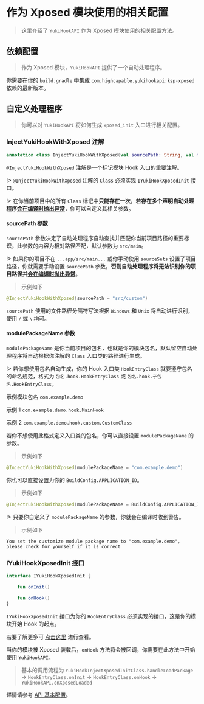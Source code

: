 # 作为 Xposed 模块使用的相关配置

> 这里介绍了 `YukiHookAPI` 作为 Xposed 模块使用的相关配置方法。

## 依赖配置

> 作为 Xposed 模块，`YukiHookAPI` 提供了一个自动处理程序。

你需要在你的 `build.gradle` 中集成 `com.highcapable.yukihookapi:ksp-xposed` 依赖的最新版本。

## 自定义处理程序

> 你可以对 `YukiHookAPI` 将如何生成 `xposed_init` 入口进行相关配置。

### InjectYukiHookWithXposed 注解

```kotlin
annotation class InjectYukiHookWithXposed(val sourcePath: String, val modulePackageName: String)
```

`@InjectYukiHookWithXposed` 注解是一个标记模块 Hook 入口的重要注解。

!> `@InjectYukiHookWithXposed` 注解的 `Class` 必须实现 `IYukiHookXposedInit` 接口。

!> 在你当前项目中的所有 `Class` 标记中**只能存在一次**，若**存在多个声明自动处理程序<u>会在编译时抛出异常</u>**，你可以自定义其相关参数。

#### sourcePath 参数

`sourcePath` 参数决定了自动处理程序自动查找并匹配你当前项目路径的重要标识，此参数的内容为相对路径匹配，默认参数为 `src/main`。

!> 如果你的项目不在 `...app/src/main...` 或你手动使用 `sourceSets` 设置了项目路径，你就需要手动设置 `sourcePath` 参数，**否则自动处理程序将无法识别你的项目路径并<u>会在编译时抛出异常</u>**。

> 示例如下

```kotlin
@InjectYukiHookWithXposed(sourcePath = "src/custom")
```

`sourcePath` 使用的文件路径分隔符写法根据 `Windows` 和 `Unix` 将自动进行识别，使用 `/` 或 `\` 均可。

#### modulePackageName 参数

`modulePackageName` 是你当前项目的包名，也就是你的模块包名，默认留空自动处理程序将自动根据你注解的 `Class` 入口类的路径进行生成。

!> 若你想使用包名自动生成，你的 Hook 入口类 `HookEntryClass` 就要遵守包名的命名规范，格式为 `包名.hook.HookEntryClass` 或 `包名.hook.子包名.HookEntryClass`。

示例模块包名 `com.example.demo`

示例 1 `com.example.demo.hook.MainHook`

示例 2 `com.example.demo.hook.custom.CustomClass`

若你不想使用此格式定义入口类的包名，你可以直接设置 `modulePackageName` 的参数。

> 示例如下

```kotlin
@InjectYukiHookWithXposed(modulePackageName = "com.example.demo")
```

你也可以直接设置为你的 `BuildConfig.APPLICATION_ID`。

> 示例如下

```kotlin
@InjectYukiHookWithXposed(modulePackageName = BuildConfig.APPLICATION_ID)
```

!> 只要你自定义了 `modulePackageName` 的参数，你就会在编译时收到警告。

> 示例如下

```
You set the customize module package name to "com.example.demo", please check for yourself if it is correct
```

### IYukiHookXposedInit 接口

```kotlin
interface IYukiHookXposedInit {

    fun onInit()

    fun onHook()
}
```

`IYukiHookXposedInit` 接口为你的 `HookEntryClass` 必须实现的接口，这是你的模块开始 Hook 的起点。

若要了解更多可 [点击这里](api/document?id=iyukihookxposedinit-interface) 进行查看。

当你的模块被 Xposed 装载后，`onHook` 方法将会被回调，你需要在此方法中开始使用 `YukiHookAPI`。

> 基本的调用流程为 `YukiHookInjectXposedInitClass.handleLoadPackage` → `HookEntryClass.onInit` → `HookEntryClass.onHook` → `YukiHookAPI.onXposedLoaded`

详情请参考 [API 基本配置](config/api-example)。